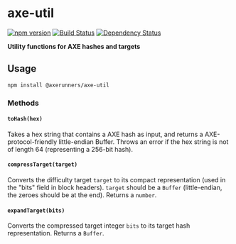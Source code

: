 # axe-util

[![npm version](https://img.shields.io/npm/v/axe-util.svg)](https://www.npmjs.com/package/@axerunners/axe-util)
[![Build Status](https://travis-ci.org/AXErunners/axe-util.svg?branch=master)](https://travis-ci.org/AXErunners/axe-util)
[![Dependency Status](https://david-dm.org/AXErunners/axe-util.svg)](https://david-dm.org/AXErunners/axe-util)

**Utility functions for AXE hashes and targets**

## Usage

`npm install @axerunners/axe-util`

### Methods

#### `toHash(hex)`

Takes a hex string that contains a AXE hash as input, and returns a AXE-protocol-friendly little-endian Buffer. Throws an error if the hex string is not of length 64 (representing a 256-bit hash).

#### `compressTarget(target)`

Converts the difficulty target `target` to its compact representation (used in the "bits" field in block headers). `target` should be a `Buffer` (little-endian, the zeroes should be at the end). Returns a `number`.

#### `expandTarget(bits)`

Converts the compressed target integer `bits` to its target hash representation. Returns a `Buffer`.
